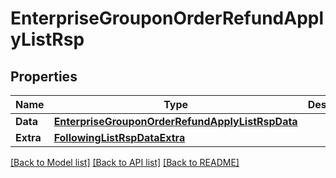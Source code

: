 # EnterpriseGrouponOrderRefundApplyListRsp

## Properties

Name | Type | Description | Notes
------------ | ------------- | ------------- | -------------
**Data** | [**EnterpriseGrouponOrderRefundApplyListRspData**](EnterpriseGrouponOrderRefundApplyListRsp_data.md) |  | [optional] 
**Extra** | [**FollowingListRspDataExtra**](FollowingListRsp_data_extra.md) |  | [optional] 

[[Back to Model list]](../README.md#documentation-for-models) [[Back to API list]](../README.md#documentation-for-api-endpoints) [[Back to README]](../README.md)


